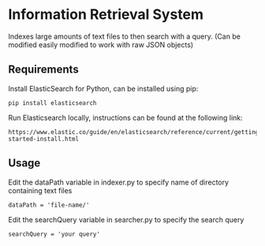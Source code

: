 # Information Retrieval System
Indexes large amounts of text files to then search with a query. (Can be modified easily modified to work with raw JSON objects)

## Requirements
Install ElasticSearch for Python, can be installed using pip:
```
pip install elasticsearch
```
Run Elasticsearch locally, instructions can be found at the following link:
```
https://www.elastic.co/guide/en/elasticsearch/reference/current/getting-started-install.html
```
## Usage
Edit the dataPath variable in indexer.py to specify name of directory containing text files
```
dataPath = 'file-name/'
```
Edit the searchQuery variable in searcher.py to specify the search query
```
searchQuery = 'your query'
```
